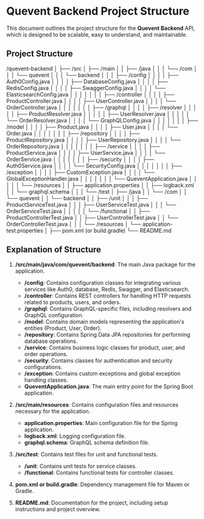 # Quevent Backend Project Structure

This document outlines the project structure for the **Quevent Backend** API, which is designed to be scalable, easy to understand, and maintainable.

## Project Structure

/quevent-backend
│
├── /src
│ ├── /main
│ │ ├── /java
│ │ │ └── /com
│ │ │ └── quevent
│ │ │ └── backend
│ │ │ ├── /config
│ │ │ │ ├── Auth0Config.java
│ │ │ │ ├── DatabaseConfig.java
│ │ │ │ ├── RedisConfig.java
│ │ │ │ ├── SwaggerConfig.java
│ │ │ │ └── ElasticsearchConfig.java
│ │ │ │
│ │ │ ├── /controller
│ │ │ │ ├── ProductController.java
│ │ │ │ ├── UserController.java
│ │ │ │ └── OrderController.java
│ │ │ │
│ │ │ ├── /graphql
│ │ │ │ ├── /resolver
│ │ │ │ │ ├── ProductResolver.java
│ │ │ │ │ ├── UserResolver.java
│ │ │ │ │ └── OrderResolver.java
│ │ │ │ └── GraphQLConfig.java
│ │ │ │
│ │ │ ├── /model
│ │ │ │ ├── Product.java
│ │ │ │ ├── User.java
│ │ │ │ └── Order.java
│ │ │ │
│ │ │ ├── /repository
│ │ │ │ ├── ProductRepository.java
│ │ │ │ ├── UserRepository.java
│ │ │ │ └── OrderRepository.java
│ │ │ │
│ │ │ ├── /service
│ │ │ │ ├── ProductService.java
│ │ │ │ ├── UserService.java
│ │ │ │ └── OrderService.java
│ │ │ │
│ │ │ ├── /security
│ │ │ │ ├── Auth0Service.java
│ │ │ │ └── SecurityConfig.java
│ │ │ │
│ │ │ ├── /exception
│ │ │ │ ├── CustomException.java
│ │ │ │ └── GlobalExceptionHandler.java
│ │ │ │
│ │ │ └── QueventApplication.java
│ │ │
│ │ └── /resources
│ │ ├── application.properties
│ │ ├── logback.xml
│ │ └── graphql.schema
│ │
│ └── /test
│ ├── /java
│ │ └── /com
│ │ └── quevent
│ │ └── backend
│ │ ├── /unit
│ │ │ ├── ProductServiceTest.java
│ │ │ ├── UserServiceTest.java
│ │ │ └── OrderServiceTest.java
│ │ │
│ │ └── /functional
│ │ ├── ProductControllerTest.java
│ │ ├── UserControllerTest.java
│ │ └── OrderControllerTest.java
│ │
│ └── /resources
│ └── application-test.properties
│
├── pom.xml (or build.gradle)
└── README.md

## Explanation of Structure

1. **/src/main/java/com/quevent/backend**: The main Java package for the application.

   - **/config**: Contains configuration classes for integrating various services like Auth0, database, Redis, Swagger, and Elasticsearch.
   - **/controller**: Contains REST controllers for handling HTTP requests related to products, users, and orders.
   - **/graphql**: Contains GraphQL-specific files, including resolvers and GraphQL configuration.
   - **/model**: Contains domain models representing the application's entities (Product, User, Order).
   - **/repository**: Contains Spring Data JPA repositories for performing database operations.
   - **/service**: Contains business logic classes for product, user, and order operations.
   - **/security**: Contains classes for authentication and security configurations.
   - **/exception**: Contains custom exceptions and global exception handling classes.
   - **QueventApplication.java**: The main entry point for the Spring Boot application.

2. **/src/main/resources**: Contains configuration files and resources necessary for the application.

   - **application.properties**: Main configuration file for the Spring application.
   - **logback.xml**: Logging configuration file.
   - **graphql.schema**: GraphQL schema definition file.

3. **/src/test**: Contains test files for unit and functional tests.

   - **/unit**: Contains unit tests for service classes.
   - **/functional**: Contains functional tests for controller classes.

4. **pom.xml or build.gradle**: Dependency management file for Maven or Gradle.

5. **README.md**: Documentation for the project, including setup instructions and project overview.

